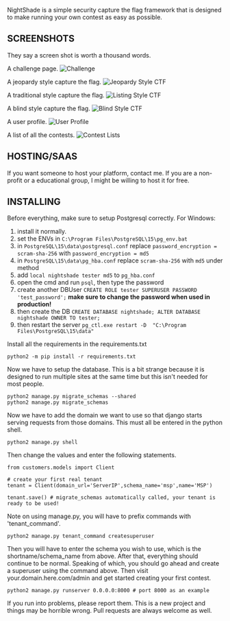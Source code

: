 NightShade is a simple security capture the flag framework that is designed to make running your own contest as easy as possible. 

SCREENSHOTS
-----------

They say a screen shot is worth a thousand words.

A challenge page.
![Challenge](https://github.com/UnrealAkama/NightShade/raw/master/screenshots/challenge.png)

A jeopardy style capture the flag.
![Jeopardy Style CTF](https://github.com/UnrealAkama/NightShade/raw/master/screenshots/jeopardy_style_ctf.png)

A traditional style capture the flag.
![Listing Style CTF](https://github.com/UnrealAkama/NightShade/raw/master/screenshots/listing_style_ctf.png)

A blind style capture the flag.
![Blind Style CTF](https://github.com/UnrealAkama/NightShade/raw/master/screenshots/blind_style_ctf.png)

A user profile.
![User Profile](https://github.com/UnrealAkama/NightShade/raw/master/screenshots/user_profile.png)

A list of all the contests.
![Contest Lists](https://github.com/UnrealAkama/NightShade/raw/master/screenshots/contest_lists.png)


HOSTING/SAAS
------------

If you want someone to host your platform, contact me. If you are a non-profit or a educational group, I might be willing to host it for free.

INSTALLING
----------
Before everything, make sure to setup Postgresql correctly.
For Windows:
1. install it normally.
2. set the ENVs in `C:\Program Files\PostgreSQL\15\pg_env.bat`
3. in `PostgreSQL\15\data\postgresql.conf` replace `password_encryption = scram-sha-256` with `password_encryption = md5`
4. in `PostgreSQL\15\data\pg_hba.conf` replace `scram-sha-256` with `md5` under method
5. add `local nightshade tester md5` to `pg_hba.conf`
6. open the cmd and run `psql`, then type the password
7. create another DBUser `CREATE ROLE tester SUPERUSER PASSWORD 'test_password';` **make sure to change the password when used in production!**
8. then create the DB `CREATE DATABASE nightshade; ALTER DATABASE nightshade OWNER TO tester;`
9. then restart the server `pg_ctl.exe restart -D  "C:\Program Files\PostgreSQL\15\data"`

   
Install all the requirements in the requirements.txt

    python2 -m pip install -r requirements.txt

Now we have to setup the database. This is a bit strange because it is designed to run multiple sites at the same time but this isn't needed for most people.

    python2 manage.py migrate_schemas --shared
    python2 manage.py migrate_schemas

Now we have to add the domain we want to use so that django starts serving requests from those domains. This must all be entered in the python shell.

    python2 manage.py shell

Then change the values and enter the following statements.

    from customers.models import Client

    # create your first real tenant
    tenant = Client(domain_url='ServerIP',schema_name='msp',name='MSP')

    tenant.save() # migrate_schemas automatically called, your tenant is ready to be used!

Note on using manage.py, you will have to prefix commands with 'tenant_command'.

    python2 manage.py tenant_command createsuperuser

Then you will have to enter the schema you wish to use, which is the shortname/schema_name from above. After that, everything should continue to be normal. 
Speaking of which, you should go ahead and create a superuser using the command above. Then visit your.domain.here.com/admin and get started creating your first contest.

    python2 manage.py runserver 0.0.0.0:8000 # port 8000 as an example

If you run into problems, please report them. This is a new project and things may be horrible wrong. Pull requests are always welcome as well.
